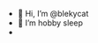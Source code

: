 
- 👋 Hi, I’m @blekycat
- 👀 I’m hobby sleep
- 

<!---
blekycat/blekycat is a ✨ special ✨ repository because its `README.md` (this file) appears on your GitHub profile.
You can click the Preview link to take a look at your changes.
--->
